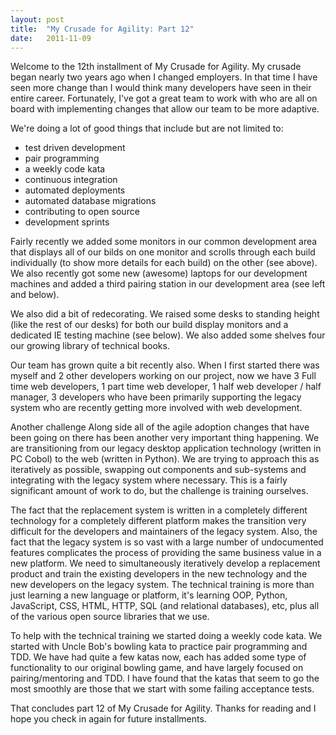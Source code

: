 ```yaml
---
layout: post
title:  "My Crusade for Agility: Part 12"
date:   2011-11-09
---
```


Welcome to the 12th installment of My Crusade for Agility. My crusade began
nearly two years ago when I changed employers. In that time I have seen more
change than I would think many developers have seen in their entire career.
Fortunately, I've got a great team to work with who are all on board with
implementing changes that allow our team to be more adaptive.

We're doing a lot of good things that include but are not limited to:

* test driven development
* pair programming
* a weekly code kata
* continuous integration
* automated deployments
* automated database migrations
* contributing to open source
* development sprints


Fairly recently we added some monitors in our common development area that
displays all of our bilds on one monitor and scrolls through each build
individually (to show more details for each build) on the other (see above).
We also recently got some new (awesome) laptops for our development machines and
added a third pairing station in our development area (see left and below). 

We also did a bit of redecorating. We raised some desks to standing height
(like the rest of our desks) for both our build display monitors and a dedicated
IE testing machine (see below). We also added some shelves four our growing
library of technical books. 

Our team has grown quite a bit recently also. When I first started there was
myself and 2 other developers working on our project, now we have 3 Full time
web developers, 1 part time web developer, 1 half web developer / half manager,
3 developers who have been primarily supporting the legacy system who are
recently getting more involved with web development.

Another challenge
Along side all of the agile adoption changes that have been going on there has
been another very important thing happening. We are transitioning from our
legacy desktop application technology (written in PC Cobol) to the web (written
in Python). We are trying to approach this as iteratively as possible, swapping
out components and sub-systems and integrating with the legacy system where
necessary. This is a fairly significant amount of work to do, but the challenge
is training ourselves.

The fact that the replacement system is written in a completely different
technology for a completely different platform makes the transition very
difficult for the developers and maintainers of the legacy system. Also, the fact
that the legacy system is so vast with a large number of undocumented features
complicates the process of providing the same business value in a new platform.
We need to simultaneously iteratively develop a replacement product and train the
existing developers in the new technology and the new developers on the legacy
system. The technical training is more than just learning a new language or
platform, it's learning OOP, Python, JavaScript, CSS, HTML, HTTP, SQL (and
relational databases), etc, plus all of the various open source libraries that
we use.

To help with the technical training we started doing a weekly code kata. We
started with Uncle Bob's bowling kata to practice pair programming and TDD. We
have had quite a few katas now, each has added some type of functionality to our
original bowling game, and have largely focused on pairing/mentoring and TDD. I
have found that the katas that seem to go the most smoothly are those that we
start with some failing acceptance tests.

That concludes part 12 of My Crusade for Agility. Thanks for reading and I hope
you check in again for future installments.
